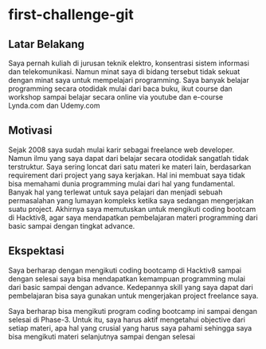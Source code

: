 # first-challenge-git

[//]: # (Ceritakan sedikit tentang latar belakangmu seperti pendidikan terakhir atau pekerjaan sebelumnya)
## Latar Belakang
Saya pernah kuliah di jurusan teknik elektro, konsentrasi sistem informasi dan telekomunikasi.
Namun minat saya di bidang tersebut tidak sekuat dengan minat saya untuk mempelajari programming.
Saya banyak belajar programming secara otodidak mulai dari baca buku, ikut course dan workshop sampai belajar secara online via youtube dan e-course Lynda.com dan Udemy.com

[//]: # (Motivasi apa yang mendorongmu untuk ikut program coding bootcamp di Hacktiv8?)
## Motivasi
Sejak 2008 saya sudah mulai karir sebagai freelance web developer.
Namun ilmu yang saya dapat dari belajar secara otodidak sangatlah tidak terstruktur.
Saya sering loncat dari satu materi ke materi lain, berdasarkan requirement dari project yang saya kerjakan.
Hal ini membuat saya tidak bisa memahami dunia programming mulai dari hal yang fundamental. Banyak hal yang terlewat untuk saya pelajari dan menjadi sebuah permasalahan yang lumayan kompleks ketika saya sedangan mengerjakan suatu project.
Akhirnya saya memutuskan untuk mengikuti coding bootcam di Hacktiv8, agar saya mendapatkan pembelajaran materi programming dari basic sampai dengan tingkat advance.

[//]: # (Beri tahu kami, apa yang ingin kamu dapatkan di Hacktiv8 dan apa yang ingin kamu capai setelah lulus dari sini?)
## Ekspektasi
Saya berharap dengan mengikuti coding bootcamp di Hacktiv8 sampai dengan selesai saya bisa mendapatkan kemampuan programming mulai dari basic sampai dengan advance. Kedepannya skill yang saya dapat dari pembelajaran bisa saya gunakan untuk mengerjakan project freelance saya.

[//]: # (Apakah ada hal lain yang ingin disampaikan? Bila ada, kamu bebas untuk menuliskannya)
Saya berharap bisa mengikuti program coding bootcamp ini sampai dengan selesai di Phase-3.
Untuk itu, saya harus aktif mengetahui objective dari setiap materi, apa hal yang crusial yang harus saya pahami sehingga saya bisa mengikuti materi selanjutnya sampai dengan selesai